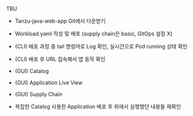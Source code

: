TBU

- Tanzu-java-web-app Git에서 다운받기
- Workload.yaml 작성 및 배포 (supply chain은 basic, GitOps 설정 X)
- (CLI) 배포 과정 중 tail 명령어로 Log 확인, 실시간으로 Pod running 상태 확인
- (CLI) 배포 후 URL 접속해서 앱 동작 확인
- (GUI) Catalog
- (GUI) Application Live View
- (GUI) Supply Chain

- 복잡한 Catalog 사용한 Application 배포 후 위에서 실행했던 내용들 재확인

